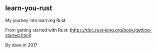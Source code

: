 ## learn-you-rust

My journey into learning Rust.

From getting started with Rust: (https://doc.rust-lang.org/book/getting-started.html)

By dave in 2017
